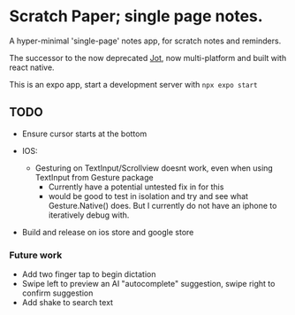 # Scratch Paper; single page notes.
A hyper-minimal 'single-page' notes app, for scratch notes and reminders.

The successor to the now deprecated [Jot](https://github.com/Gamemackerel/Jot.), now multi-platform and built with react native.

This is an expo app, start a development server with `npx expo start`

## TODO
* Ensure cursor starts at the bottom

* IOS:
    * Gesturing on TextInput/Scrollview doesnt work, even when using TextInput from Gesture package
        * Currently have a potential untested fix in for this
        * would be good to test in isolation and try and see what Gesture.Native() does. But I currently do not have an iphone to iteratively debug with.

* Build and release on ios store and google store

### Future work
* Add two finger tap to begin dictation
* Swipe left to preview an AI "autocomplete" suggestion, swipe right to confirm suggestion
* Add shake to search text